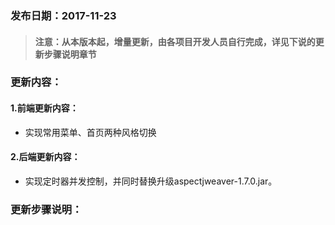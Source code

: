 ### 发布日期：2017-11-23

> #### 注意：从本版本起，增量更新，由各项目开发人员自行完成，详见下说的更新步骤说明章节

### 更新内容：

#### 1.前端更新内容：

* 实现常用菜单、首页两种风格切换

#### 2.后端更新内容：

* 实现定时器并发控制，并同时替换升级aspectjweaver-1.7.0.jar。

### 更新步骤说明：



